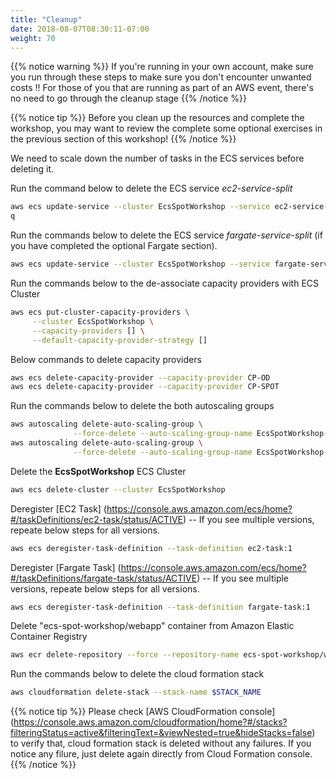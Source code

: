 ```yaml
---
title: "Cleanup"
date: 2018-08-07T08:30:11-07:00
weight: 70
---
```


{{% notice warning %}}
If you're running in your own account, make sure you run through these steps to make sure you don't encounter unwanted costs !!
For those of you that are running as part of an AWS event, there's no need to go through the cleanup stage
{{% /notice %}}

{{% notice tip %}}
Before you clean up the resources and complete the workshop, you may want to review the complete some optional exercises in the previous section of this workshop!
{{% /notice %}}

We need to scale down the number of tasks in the ECS services before deleting it. 

Run the command below to delete the ECS service *ec2-service-split* 
```bash
aws ecs update-service --cluster EcsSpotWorkshop --service ec2-service-split --desired-count 0
q
```

Run the commands below to delete the ECS service *fargate-service-split* (if you have completed the optional Fargate section).

```bash
aws ecs update-service --cluster EcsSpotWorkshop --service fargate-service-split --desired-count 0

```

Run the commands below to the de-associate capacity providers with ECS Cluster

```bash
aws ecs put-cluster-capacity-providers \
     --cluster EcsSpotWorkshop \
     --capacity-providers [] \
     --default-capacity-provider-strategy []

```

Below commands to delete capacity providers
```bash
aws ecs delete-capacity-provider --capacity-provider CP-OD
aws ecs delete-capacity-provider --capacity-provider CP-SPOT 

```

Run the commands below to delete the both autoscaling groups

```bash
aws autoscaling delete-auto-scaling-group \
              --force-delete --auto-scaling-group-name EcsSpotWorkshop-ASG-SPOT
aws autoscaling delete-auto-scaling-group \
              --force-delete --auto-scaling-group-name EcsSpotWorkshop-ASG-OD  

```



Delete the **EcsSpotWorkshop** ECS Cluster
```bash
aws ecs delete-cluster --cluster EcsSpotWorkshop

```

Deregister [EC2 Task] (https://console.aws.amazon.com/ecs/home?#/taskDefinitions/ec2-task/status/ACTIVE) -- If you see multiple versions, repeate below steps for all versions.

```bash
aws ecs deregister-task-definition --task-definition ec2-task:1

```

Deregister [Fargate Task] (https://console.aws.amazon.com/ecs/home?#/taskDefinitions/fargate-task/status/ACTIVE) -- If you see multiple versions, repeate below steps for all versions.
```bash
aws ecs deregister-task-definition --task-definition fargate-task:1

```

Delete "ecs-spot-workshop/webapp" container from Amazon Elastic Container Registry

```bash
aws ecr delete-repository --force --repository-name ecs-spot-workshop/webapp

```

Run the commands below to delete the cloud formation stack

```bash
aws cloudformation delete-stack --stack-name $STACK_NAME  

```
{{% notice tip %}}
Please check [AWS CloudFormation console] (https://console.aws.amazon.com/cloudformation/home?#/stacks?filteringStatus=active&filteringText=&viewNested=true&hideStacks=false) to verify that, cloud formation stack is deleted without any failures. If you notice any filure, just delete again directly from Cloud Formation console.
{{% /notice %}}
